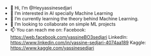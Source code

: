 - 👋 Hi, I’m @Heyyassinesedjari
- 👀 I’m interested in AI specially Machine Learning
- 🌱 I’m currently learning the theory behind Machine Learning.
- 💞️ I’m looking to collaborate on simple ML projects
- 📫 You can reach me on:
  Facebook: https://web.facebook.com/yassineBO3sedjari
  LinkedIn: https://www.linkedin.com/in/yassine-sedjari-4074aa189
  Kaggle: https://www.kaggle.com/yassinesedjari

<!---
Heyyassinesedjari/Heyyassinesedjari is a ✨ special ✨ repository because its `README.md` (this file) appears on your GitHub profile.
You can click the Preview link to take a look at your changes.
--->
